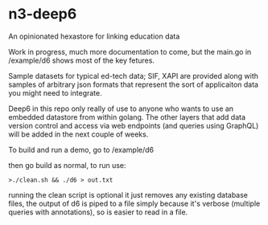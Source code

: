 # n3-deep6
An opinionated hexastore for linking education data


Work in progress, much more documentation to come, but the main.go in /example/d6 
shows most of the key fetures.

Sample datasets for typical ed-tech data; SIF, XAPI are provided along with
samples of arbitrary json formats that represent the sort of applicaiton data
you might need to integrate.

Deep6 in this repo only really of use to anyone who wants to use an embedded datastore from within
golang. The other layers that add data version control and access via web endpoints (and queries using GraphQL) will be
added in the next couple of weeks.

To build and run a demo, go to /example/d6

then go build as normal, to run use:

`>./clean.sh && ./d6 > out.txt`


running the clean script is optional it just removes any existing database files, the output of d6 is piped to a file simply because it's verbose (multiple queries with annotations), so is easier to read in a file.


